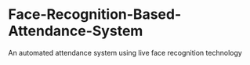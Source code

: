 # Face-Recognition-Based-Attendance-System
An automated attendance system using live face recognition technology
